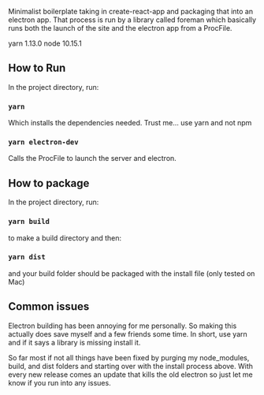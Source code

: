 Minimalist boilerplate taking in create-react-app and packaging that into an electron app. That process is run by a library called foreman which basically runs both the launch of the site and the electron app from a ProcFile.

yarn 1.13.0
node 10.15.1

## How to Run

In the project directory, run:

### `yarn`

Which installs the dependencies needed. Trust me... use yarn and not npm

### `yarn electron-dev`

Calls the ProcFile to launch the server and electron.

## How to package

In the project directory, run:

### `yarn build`

to make a build directory and then:

### `yarn dist`

and your build folder should be packaged with the install file (only tested on Mac)

## Common issues

Electron building has been annoying for me personally. So making this actually does save myself and a few friends some time. In short, use yarn and if it says a library is missing install it.

So far most if not all things have been fixed by purging my node_modules, build, and dist folders and starting over with the install process above. With every new release comes an update that kills the old electron so just let me know if you run into any issues.
